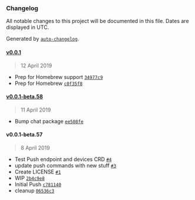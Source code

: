 ### Changelog

All notable changes to this project will be documented in this file. Dates are displayed in UTC.

Generated by [`auto-changelog`](https://github.com/CookPete/auto-changelog).

#### [v0.0.1](https://github.com/GetStream/stream-cli/compare/v0.0.1-beta.58...v0.0.1)

> 12 April 2019

-   Prep for Homebrew support [`34977c9`](https://github.com/GetStream/stream-cli/commit/34977c93afa7ac2abbdfa4ea551ac0188a901356)
-   Prep for Homebrew [`c0f35f8`](https://github.com/GetStream/stream-cli/commit/c0f35f8a92f7f3212e7597ef79b63a542ddf9c17)

#### [v0.0.1-beta.58](https://github.com/GetStream/stream-cli/compare/v0.0.1-beta.57...v0.0.1-beta.58)

> 11 April 2019

-   Bump chat package [`ee508fe`](https://github.com/GetStream/stream-cli/commit/ee508feae7d48d16c74d4be98dbbfda93c14c13d)

#### v0.0.1-beta.57

> 8 April 2019

-   Test Push endpoint and devices CRD [`#4`](https://github.com/GetStream/stream-cli/pull/4)
-   update push commands with new stuff [`#3`](https://github.com/GetStream/stream-cli/pull/3)
-   Create LICENSE [`#1`](https://github.com/GetStream/stream-cli/pull/1)
-   WIP [`2b4c9e8`](https://github.com/GetStream/stream-cli/commit/2b4c9e8696e17124df206fe0a9180e6bff2d74e0)
-   Initial Push [`c781140`](https://github.com/GetStream/stream-cli/commit/c781140a83e95306aeb53600312101d887c16fd7)
-   cleanup [`06536c3`](https://github.com/GetStream/stream-cli/commit/06536c370c81ea5dc3a1d8dd462699edcc38d7a5)
